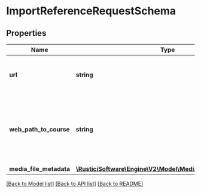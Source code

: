 # ImportReferenceRequestSchema

## Properties
Name | Type | Description | Notes
------------ | ------------- | ------------- | -------------
**url** | **string** | URL path to the manifest that defines this course | 
**web_path_to_course** | **string** | This is the URL to the root of the course, where the course content is already available. | 
**media_file_metadata** | [**\RusticiSoftware\Engine\V2\Model\MediaFileMetadataSchema**](MediaFileMetadataSchema.md) |  | [optional] 

[[Back to Model list]](../README.md#documentation-for-models) [[Back to API list]](../README.md#documentation-for-api-endpoints) [[Back to README]](../README.md)



